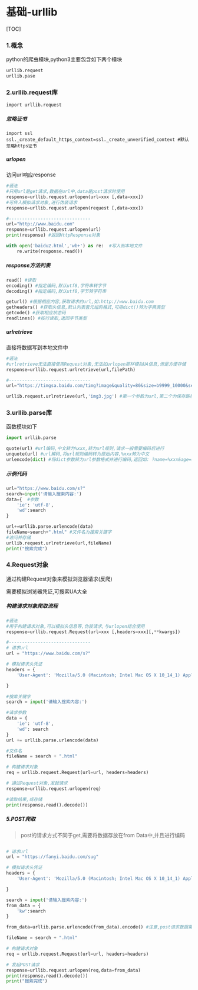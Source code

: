 # 基础-urllib

[TOC]



### 1.概念

python的爬虫模块,python3主要包含如下两个模块

```python
urllib.request
urllib.pase
```



### 2.urllib.request库

```
import urllib.request
```



##### 忽略证书

```
import ssl
ssl._create_default_https_context=ssl._create_unverified_context #默认忽略https证书
```



##### urlopen

访问url响应response

````python
#语法
#只用url是get请求,数据在url中,data是post请求时使用
response=urllib.request.urlopen(url=xxx [,data=xxx]) 
#可传入模拟请求对象,进行伪装请求
response=urllib.request.urlopen(request [,data=xxx]) 

#-------------------------------
url="http://www.baidu.com"
response=urllib.request.urlopen(url)
print(response) #返回HttpResponse对象

with open('baidu2.html','wb+') as re:  #写入到本地文件
    re.write(response.read()) 
````



##### response方法列表

```python
read() #读取
encoding() #指定编码,默认utf8,字符串转字节
decoding() #指定编码,默认utf8,字节转字符串

geturl() #根据相应内容,获取请求的url,如:http://www.baidu.com
getheaders() #获取头信息,默认列表套元组的格式,可用dict()转为字典类型
getcode() #获取相应状态码
readlines() #按行读取,返回字节类型
```



##### urlretrieve

直接将数据写到本地文件中

```python
#语法
#urlretrieve无法直接使用Request对象,无法如urlopen那样模拟UA信息,但是方便存储
response=urllib.request.urlretrieve(url,filePath)

#-------------------------------
url="https://timgsa.baidu.com/timg?image&quality=80&size=b9999_10000&sec=1546756071153&di=bf6f3153a98d1c651162792e239437a6&imgtype=0&src=http%3A%2F%2Fpic29.nipic.com%2F20130527%2F7447430_052631769000_2.jpg"

urllib.request.urlretrieve(url,'img3.jpg') #第一个参数为url,第二个为保存路径
```



### 3.urllib.parse库

函数模块如下

```python
import urllib.parse

quote(url) #url编码,中文转为%xxx,转为url规则,请求一般需要编码后进行
unquote(url) #url解码,将url规则编码转为原始内容,%xxx转为中文
urlencode(dict) #将dict参数转为url参数格式并进行编码,返回如: ?name=%xxx&age=18&like=%xxx
```



##### 示例代码

```python
url="https://www.baidu.com/s?"
search=input('请输入搜索内容:')
data={	#参数
    'ie': 'utf-8',
    'wd':search
}

url+=urllib.parse.urlencode(data)
fileName=search+".html" #文件名为搜索关键字
#访问并存储
urllib.request.urlretrieve(url,fileName)
print("搜索完成")
```



### 4.Request对象

通过构建Request对象来模拟浏览器请求(反爬)

需要模拟浏览器凭证,可搜索UA大全



##### 构建请求对象爬取流程

```python
#语法
#用于构建请求对象,可以模拟头信息等,伪装请求,与urlopen结合使用
response=urllib.request.Request(url=xxx [,headers=xxx][,**kwargs]) 

#-------------------------------
# 请求url
url = "https://www.baidu.com/s?"

# 模拟请求头凭证
headers = {
    'User-Agent': 'Mozilla/5.0 (Macintosh; Intel Mac OS X 10_14_1) AppleWebKit/537.36 (KHTML, like Gecko) Chrome/71.0.3578.98 Safari/537.36'

}

#搜索关键字
search = input('请输入搜索内容:')

#请求参数
data = {
    'ie': 'utf-8',
    'wd': search
}
url += urllib.parse.urlencode(data)

#文件名
fileName = search + ".html"

# 构建请求对象
req = urllib.request.Request(url=url, headers=headers)

# 通过Request对象,发起请求
response=urllib.request.urlopen(req)

#读取结果,或存储
print(response.read().decode())
```



##### 5.POST爬取

> post的请求方式不同于get,需要将数据存放在from Data中,并且进行编码



```python

# 请求url
url = "https://fanyi.baidu.com/sug"

# 模拟请求头凭证
headers = {
    'User-Agent': 'Mozilla/5.0 (Macintosh; Intel Mac OS X 10_14_1) AppleWebKit/537.36 (KHTML, like Gecko) Chrome/71.0.3578.98 Safari/537.36'

}

search = input('请输入搜索内容:')
from_data = {
    'kw':search
}

from_data=urllib.parse.urlencode(from_data).encode() #注意,post请求数据需要编码转为字节,否则异常

fileName = search + ".html"

# 构建请求对象
req = urllib.request.Request(url=url, headers=headers)

# 发起POST请求
response=urllib.request.urlopen(req,data=from_data)
print(response.read().decode())
print("搜索完成")
```

